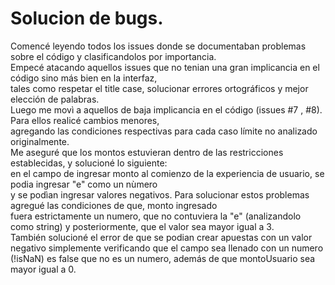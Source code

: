 # Solucion de bugs.  
  
Comencé leyendo todos los issues donde se documentaban problemas sobre el código y clasificandolos por importancia.   
Empecé atacando aquellos issues que no tenian una gran implicancia en el código sino más bien en la interfaz,   
tales como respetar el title case, solucionar errores ortográficos y mejor elección de palabras.   
Luego me movì a aquellos de baja implicancia en el código (issues #7 , #8). Para ellos realicé cambios menores,  
agregando las condiciones respectivas para cada caso límite no analizado originalmente.  
Me aseguré que los montos estuvieran dentro de las restricciones establecidas, y solucioné lo siguiente:  
en el campo de ingresar monto al comienzo de la experiencia de usuario, se podia ingresar "e" como un nùmero   
y se podìan ingresar valores negativos. Para solucionar estos problemas agregué las condiciones de que, monto ingresado  
fuera estrictamente un numero, que no contuviera la "e" (analizandolo como string) y posteriormente, que el valor sea mayor igual a 3.  
También solucioné el error de que se podian crear apuestas con un valor negativo simplemente verificando que el campo sea llenado con un numero  
(!isNaN) es false que no es un numero, además de que montoUsuario sea mayor igual a 0.  
